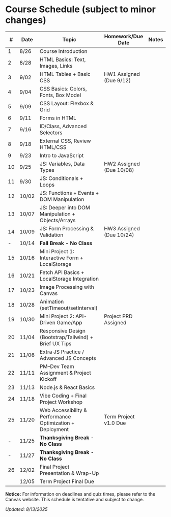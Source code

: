 # Course Schedule (subject to minor changes)

| #   | Date  | Topic                                                     | Homework/Due Date        | Notes |
| --- | ----- | --------------------------------------------------------- | ------------------------ | ----- |
| 1   | 8/26  | Course Introduction                                       |                          |       |
| 2   | 8/28  | HTML Basics: Text, Images, Links                          |                          |       |
| 3   | 9/02  | HTML Tables + Basic CSS                                   | HW1 Assigned (Due 9/12)  |       |
| 4   | 9/04  | CSS Basics: Colors, Fonts, Box Model                      |                          |       |
| 5   | 9/09  | CSS Layout: Flexbox & Grid                                |                          |       |
| 6   | 9/11  | Forms in HTML                                             |                          |       |
| 7   | 9/16  | ID/Class, Advanced Selectors                              |                          |       |
| 8   | 9/18  | External CSS, Review HTML/CSS                             |                          |       |
| 9   | 9/23  | Intro to JavaScript                                       |                          |       |
| 10  | 9/25  | JS: Variables, Data Types                                 | HW2 Assigned (Due 10/08) |       |
| 11  | 9/30  | JS: Conditionals + Loops                                  |                          |       |
| 12  | 10/02 | JS: Functions + Events + DOM Manipulation                 |                          |       |
| 13  | 10/07 | JS: Deeper into DOM Manipulation + Objects/Arrays         |                          |       |
| 14  | 10/09 | JS: Form Processing & Validation                          | HW3 Assigned (Due 10/24) |       |
| -   | 10/14 | **Fall Break - No Class**                                 |                          |       |
| 15  | 10/16 | Mini Project 1: Interactive Form + LocalStorage           |                          |       |
| 16  | 10/21 | Fetch API Basics + LocalStorage Integration               |                          |       |
| 17  | 10/23 | Image Processing with Canvas                              |                          |       |
| 18  | 10/28 | Animation (setTimeout/setInterval)                        |                          |       |
| 19  | 10/30 | Mini Project 2: API-Driven Game/App                       | Project PRD Assigned     |       |
| 20  | 11/04 | Responsive Design (Bootstrap/Tailwind) + Brief UX Tips    |                          |       |
| 21  | 11/06 | Extra JS Practice / Advanced JS Concepts                  |                          |       |
| 22  | 11/11 | PM–Dev Team Assignment & Project Kickoff                  |                          |       |
| 23  | 11/13 | Node.js & React Basics                                    |                          |       |
| 24  | 11/18 | Vibe Coding + Final Project Workshop                      |                          |       |
| 25  | 11/20 | Web Accessibility & Performance Optimization + Deployment | Term Project v1.0 Due    |       |
| -   | 11/25 | **Thanksgiving Break - No Class**                         |                          |       |
| -   | 11/27 | **Thanksgiving Break - No Class**                         |                          |       |
| 26  | 12/02 | Final Project Presentation & Wrap-Up                      |                          |       |
|     | 12/05 | Term Project Final Due                                    |                          |       |

**Notice:** For information on deadlines and quiz times, please refer to the Canvas website. This schedule is tentative and subject to change.

*Updated:* *8/13/2025*
